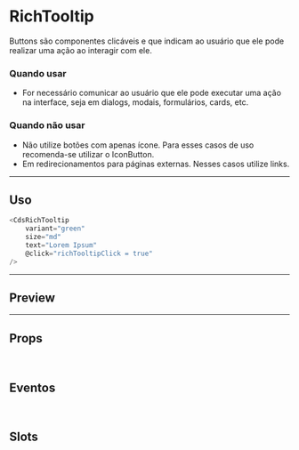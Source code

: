 # RichTooltip

Buttons são componentes clicáveis e que indicam ao usuário que ele pode realizar uma ação ao interagir com ele.

### Quando usar

- For necessário comunicar ao usuário que ele pode executar uma ação na interface,
  seja em dialogs, modais, formulários, cards, etc.

### Quando não usar

- Não utilize botões com apenas ícone. Para esses casos de uso recomenda-se utilizar o IconButton.
- Em redirecionamentos para páginas externas. Nesses casos utilize links.

---

## Uso

```js
<CdsRichTooltip
	variant="green"
	size="md"
	text="Lorem Ipsum"
	@click="richTooltipClick = true"
/>
```

---

## Preview

<PreviewContainer
	:component="CdsRichTooltip"
	:events="cdsRichTooltipEvents"
/>

---

## Props

<APITable
	name="RichTooltip"
	section="props"
/>
<br />

## Eventos

<APITable
	name="RichTooltip"
	section="events"
/>
<br />

## Slots

<APITable
	name="RichTooltip"
	section="slots"
/>

<script setup>
import CdsRichTooltip from '@/components/RichTooltip.vue';

const cdsRichTooltipEvents = [
	'richTooltip-click'
];
</script>
